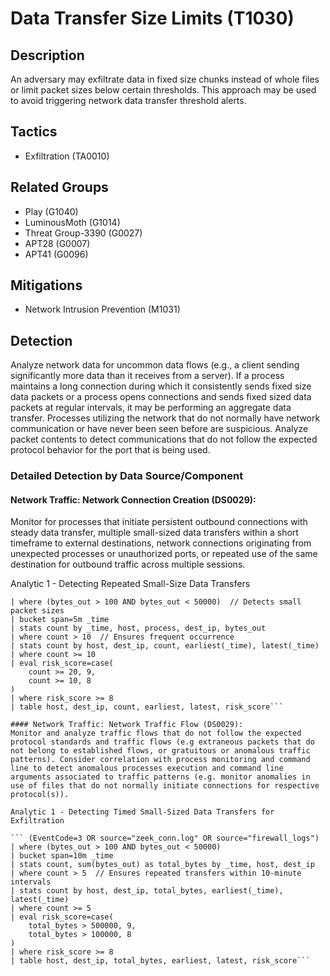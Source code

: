 # Data Transfer Size Limits (T1030)

## Description
An adversary may exfiltrate data in fixed size chunks instead of whole files or limit packet sizes below certain thresholds. This approach may be used to avoid triggering network data transfer threshold alerts.

## Tactics
- Exfiltration (TA0010)

## Related Groups
- Play (G1040)
- LuminousMoth (G1014)
- Threat Group-3390 (G0027)
- APT28 (G0007)
- APT41 (G0096)

## Mitigations
- Network Intrusion Prevention (M1031)

## Detection
Analyze network data for uncommon data flows (e.g., a client sending significantly more data than it receives from a server). If a process maintains a long connection during which it consistently sends fixed size data packets or a process opens connections and sends fixed sized data packets at regular intervals, it may be performing an aggregate data transfer. Processes utilizing the network that do not normally have network communication or have never been seen before are suspicious. Analyze packet contents to detect communications that do not follow the expected protocol behavior for the port that is being used. 

### Detailed Detection by Data Source/Component
#### Network Traffic: Network Connection Creation (DS0029): 
Monitor for processes that initiate persistent outbound connections with steady data transfer, multiple small-sized data transfers within a short timeframe to external destinations, network connections originating from unexpected processes or unauthorized ports, or repeated use of the same destination for outbound traffic across multiple sessions.

Analytic 1 - Detecting Repeated Small-Size Data Transfers

``` (EventCode=3 OR source="zeek_conn.log" OR source="firewall_logs")
| where (bytes_out > 100 AND bytes_out < 50000)  // Detects small packet sizes  
| bucket span=5m _time
| stats count by _time, host, process, dest_ip, bytes_out
| where count > 10  // Ensures frequent occurrence
| stats count by host, dest_ip, count, earliest(_time), latest(_time)
| where count >= 10
| eval risk_score=case(
    count >= 20, 9,
    count >= 10, 8
)
| where risk_score >= 8
| table host, dest_ip, count, earliest, latest, risk_score```

#### Network Traffic: Network Traffic Flow (DS0029): 
Monitor and analyze traffic flows that do not follow the expected protocol standards and traffic flows (e.g extraneous packets that do not belong to established flows, or gratuitous or anomalous traffic patterns). Consider correlation with process monitoring and command line to detect anomalous processes execution and command line arguments associated to traffic patterns (e.g. monitor anomalies in use of files that do not normally initiate connections for respective protocol(s)).

Analytic 1 - Detecting Timed Small-Sized Data Transfers for Exfiltration

``` (EventCode=3 OR source="zeek_conn.log" OR source="firewall_logs")
| where (bytes_out > 100 AND bytes_out < 50000)
| bucket span=10m _time
| stats count, sum(bytes_out) as total_bytes by _time, host, dest_ip
| where count > 5  // Ensures repeated transfers within 10-minute intervals
| stats count by host, dest_ip, total_bytes, earliest(_time), latest(_time)
| where count >= 5
| eval risk_score=case(
    total_bytes > 500000, 9,
    total_bytes > 100000, 8
)
| where risk_score >= 8
| table host, dest_ip, total_bytes, earliest, latest, risk_score```

